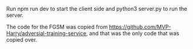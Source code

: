 Run npm run dev to start the client side and python3 server.py to run the server. 

The code for the FGSM was copied from https://github.com/MVP-Harry/adversial-training-service, and that was the only code that was copied over. 
